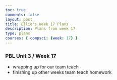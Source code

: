 ```yaml
---
toc: true
comments: false
layout: post
title: Ellie's Week 17 Plans
description: Plans from week 17
type: plans
courses: { compsci: {week: 17} }
---
```


### PBL Unit 3 / Week 17
- wrapping up for our team teach 
- finishing up other weeks team teach homework 